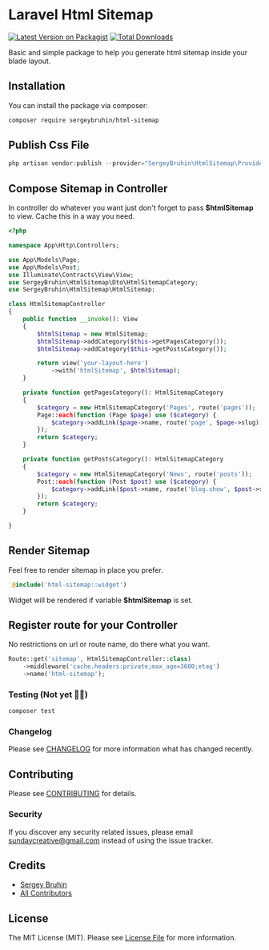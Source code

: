 # Laravel Html Sitemap

[![Latest Version on Packagist](https://img.shields.io/packagist/v/sergeybruhin/html-sitemap.svg?style=flat-square)](https://packagist.org/packages/sergeybruhin/html-sitemap)
[![Total Downloads](https://img.shields.io/packagist/dt/sergeybruhin/html-sitemap.svg?style=flat-square)](https://packagist.org/packages/sergeybruhin/html-sitemap)

Basic and simple package to help you generate html sitemap inside your blade layout.

## Installation

You can install the package via composer:

```bash
composer require sergeybruhin/html-sitemap
```

## Publish Css File

```php
php artisan vendor:publish --provider="SergeyBruhin\HtmlSitemap\Providers\HtmlSitemapServiceProvider"
```

## Compose Sitemap in Controller
In controller do whatever you want just don't forget to pass **$htmlSitemap** to view. Cache this in a way you need.
```php
<?php

namespace App\Http\Controllers;

use App\Models\Page;
use App\Models\Post;
use Illuminate\Contracts\View\View;
use SergeyBruhin\HtmlSitemap\Dto\HtmlSitemapCategory;
use SergeyBruhin\HtmlSitemap\HtmlSitemap;

class HtmlSitemapController
{
    public function __invoke(): View
    {
        $htmlSitemap = new HtmlSitemap;
        $htmlSitemap->addCategory($this->getPagesCategory());
        $htmlSitemap->addCategory($this->getPostsCategory());

        return view('your-layout-here')
            ->with('htmlSitemap', $htmlSitemap);
    }

    private function getPagesCategory(): HtmlSitemapCategory
    {
        $category = new HtmlSitemapCategory('Pages', route('pages'));
        Page::each(function (Page $page) use ($category) {
            $category->addLink($page->name, route('page', $page->slug));
        });
        return $category;
    }

    private function getPostsCategory(): HtmlSitemapCategory
    {
        $category = new HtmlSitemapCategory('News', route('posts'));
        Post::each(function (Post $post) use ($category) {
            $category->addLink($post->name, route('blog.show', $post->slug));
        });
        return $category;
    }

}
```

## Render Sitemap
Feel free to render sitemap in place you prefer.
```php
 @include('html-sitemap::widget')
```
Widget will be rendered if variable **$htmlSitemap** is set.

## Register route for your Controller
No restrictions on url or route name, do there what you want.
```php
Route::get('sitemap', HtmlSitemapController::class)
    ->middleware('cache.headers:private;max_age=3600;etag')
    ->name('html-sitemap');
```
### Testing (Not yet 💁‍♂️)

```bash
composer test
```

### Changelog

Please see [CHANGELOG](CHANGELOG.md) for more information what has changed recently.

## Contributing

Please see [CONTRIBUTING](CONTRIBUTING.md) for details.

### Security

If you discover any security related issues, please email sundaycreative@gmail.com instead of using the issue tracker.

## Credits

- [Sergey Bruhin](https://github.com/sergeybruhin)
- [All Contributors](../../contributors)

## License

The MIT License (MIT). Please see [License File](LICENSE.md) for more information.
